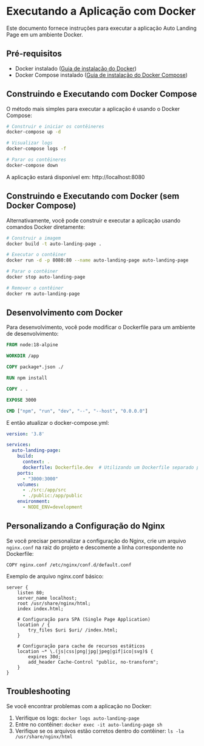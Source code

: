 # Executando a Aplicação com Docker

Este documento fornece instruções para executar a aplicação Auto Landing Page em um ambiente Docker.

## Pré-requisitos

- Docker instalado ([Guia de instalação do Docker](https://docs.docker.com/get-docker/))
- Docker Compose instalado ([Guia de instalação do Docker Compose](https://docs.docker.com/compose/install/))

## Construindo e Executando com Docker Compose

O método mais simples para executar a aplicação é usando o Docker Compose:

```bash
# Construir e iniciar os contêineres
docker-compose up -d

# Visualizar logs
docker-compose logs -f

# Parar os contêineres
docker-compose down
```

A aplicação estará disponível em: http://localhost:8080

## Construindo e Executando com Docker (sem Docker Compose)

Alternativamente, você pode construir e executar a aplicação usando comandos Docker diretamente:

```bash
# Construir a imagem
docker build -t auto-landing-page .

# Executar o contêiner
docker run -d -p 8080:80 --name auto-landing-page auto-landing-page

# Parar o contêiner
docker stop auto-landing-page

# Remover o contêiner
docker rm auto-landing-page
```

## Desenvolvimento com Docker

Para desenvolvimento, você pode modificar o Dockerfile para um ambiente de desenvolvimento:

```dockerfile
FROM node:18-alpine

WORKDIR /app

COPY package*.json ./

RUN npm install

COPY . .

EXPOSE 3000

CMD ["npm", "run", "dev", "--", "--host", "0.0.0.0"]
```

E então atualizar o docker-compose.yml:

```yaml
version: '3.8'

services:
  auto-landing-page:
    build:
      context: .
      dockerfile: Dockerfile.dev  # Utilizando um Dockerfile separado para desenvolvimento
    ports:
      - "3000:3000"
    volumes:
      - ./src:/app/src
      - ./public:/app/public
    environment:
      - NODE_ENV=development
```

## Personalizando a Configuração do Nginx

Se você precisar personalizar a configuração do Nginx, crie um arquivo `nginx.conf` na raiz do projeto e descomente a linha correspondente no Dockerfile:

```
COPY nginx.conf /etc/nginx/conf.d/default.conf
```

Exemplo de arquivo nginx.conf básico:

```nginx
server {
    listen 80;
    server_name localhost;
    root /usr/share/nginx/html;
    index index.html;

    # Configuração para SPA (Single Page Application)
    location / {
        try_files $uri $uri/ /index.html;
    }

    # Configuração para cache de recursos estáticos
    location ~* \.(js|css|png|jpg|jpeg|gif|ico|svg)$ {
        expires 30d;
        add_header Cache-Control "public, no-transform";
    }
}
```

## Troubleshooting

Se você encontrar problemas com a aplicação no Docker:

1. Verifique os logs: `docker logs auto-landing-page`
2. Entre no contêiner: `docker exec -it auto-landing-page sh`
3. Verifique se os arquivos estão corretos dentro do contêiner: `ls -la /usr/share/nginx/html`
